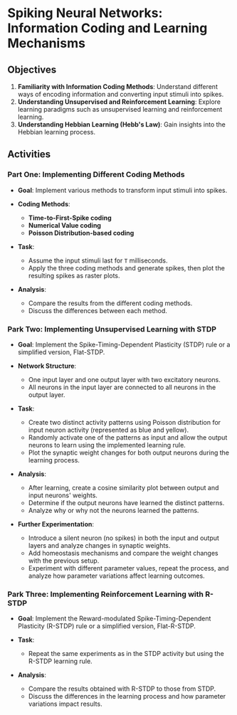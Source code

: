 # Spiking Neural Networks: Information Coding and Learning Mechanisms

## Objectives
1. **Familiarity with Information Coding Methods**: Understand different ways of encoding information and converting input stimuli into spikes.
2. **Understanding Unsupervised and Reinforcement Learning**: Explore learning paradigms such as unsupervised learning and reinforcement learning.
3. **Understanding Hebbian Learning (Hebb's Law)**: Gain insights into the Hebbian learning process.

## Activities

### Part One: Implementing Different Coding Methods

- **Goal**: Implement various methods to transform input stimuli into spikes.

- **Coding Methods**:
  - **Time-to-First-Spike coding**
  - **Numerical Value coding**
  - **Poisson Distribution-based coding**

- **Task**: 
  - Assume the input stimuli last for `T` milliseconds. 
  - Apply the three coding methods and generate spikes, then plot the resulting spikes as raster plots.
  
- **Analysis**: 
  - Compare the results from the different coding methods.
  - Discuss the differences between each method.

### Park Two: Implementing Unsupervised Learning with STDP

- **Goal**: Implement the Spike-Timing-Dependent Plasticity (STDP) rule or a simplified version, Flat-STDP.

- **Network Structure**:
  - One input layer and one output layer with two excitatory neurons.
  - All neurons in the input layer are connected to all neurons in the output layer.

- **Task**:
  - Create two distinct activity patterns using Poisson distribution for input neuron activity (represented as blue and yellow).
  - Randomly activate one of the patterns as input and allow the output neurons to learn using the implemented learning rule.
  - Plot the synaptic weight changes for both output neurons during the learning process.

- **Analysis**:
  - After learning, create a cosine similarity plot between output and input neurons' weights.
  - Determine if the output neurons have learned the distinct patterns.
  - Analyze why or why not the neurons learned the patterns.

- **Further Experimentation**:
  - Introduce a silent neuron (no spikes) in both the input and output layers and analyze changes in synaptic weights.
  - Add homeostasis mechanisms and compare the weight changes with the previous setup.
  - Experiment with different parameter values, repeat the process, and analyze how parameter variations affect learning outcomes.

### Park Three: Implementing Reinforcement Learning with R-STDP

- **Goal**: Implement the Reward-modulated Spike-Timing-Dependent Plasticity (R-STDP) rule or a simplified version, Flat-R-STDP.

- **Task**:
  - Repeat the same experiments as in the STDP activity but using the R-STDP learning rule.

- **Analysis**:
  - Compare the results obtained with R-STDP to those from STDP.
  - Discuss the differences in the learning process and how parameter variations impact results.
